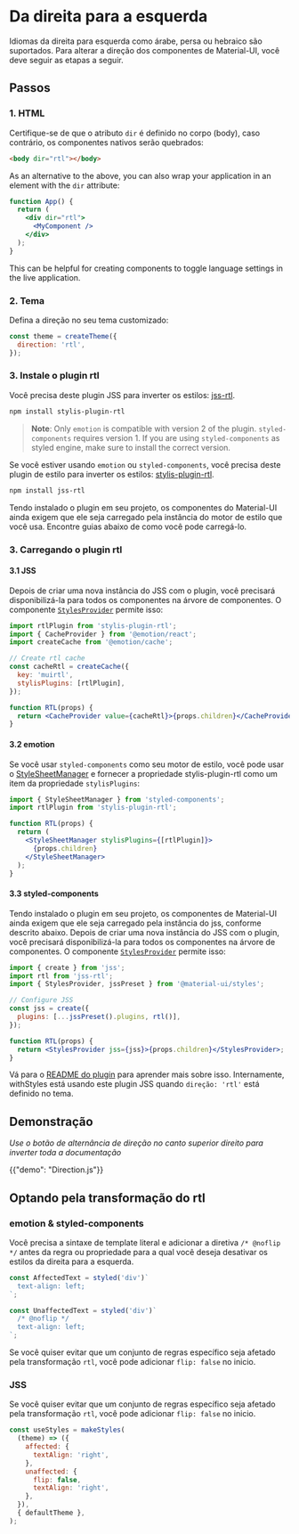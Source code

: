 # Da direita para a esquerda

<p class="description">Idiomas da direita para esquerda como árabe, persa ou hebraico são suportados. Para alterar a direção dos componentes de Material-UI, você deve seguir as etapas a seguir.</p>

## Passos

### 1. HTML

Certifique-se de que o atributo `dir` é definido no corpo (body), caso contrário, os componentes nativos serão quebrados:

```html
<body dir="rtl"></body>
```

As an alternative to the above, you can also wrap your application in an element with the `dir` attribute:

```jsx
function App() {
  return (
    <div dir="rtl">
      <MyComponent />
    </div>
  );
}
```

This can be helpful for creating components to toggle language settings in the live application.

### 2. Tema

Defina a direção no seu tema customizado:

```js
const theme = createTheme({
  direction: 'rtl',
});
```

### 3. Instale o plugin rtl

Você precisa deste plugin JSS para inverter os estilos: [jss-rtl](https://github.com/alitaheri/jss-rtl).

```sh
npm install stylis-plugin-rtl
```

> **Note**: Only `emotion` is compatible with version 2 of the plugin. `styled-components` requires version 1. If you are using `styled-components` as styled engine, make sure to install the correct version.

Se você estiver usando `emotion` ou `styled-components`, você precisa deste plugin de estilo para inverter os estilos: [stylis-plugin-rtl](https://github.com/styled-components/stylis-plugin-rtl).

```sh
npm install jss-rtl
```

Tendo instalado o plugin em seu projeto, os componentes do Material-UI ainda exigem que ele seja carregado pela instância do motor de estilo que você usa. Encontre guias abaixo de como você pode carregá-lo.

### 3. Carregando o plugin rtl

#### 3.1 JSS

Depois de criar uma nova instância do JSS com o plugin, você precisará disponibilizá-la para todos os componentes na árvore de componentes. O componente [`StylesProvider`](/system/styles/api/#stylesprovider) permite isso:

```jsx
import rtlPlugin from 'stylis-plugin-rtl';
import { CacheProvider } from '@emotion/react';
import createCache from '@emotion/cache';

// Create rtl cache
const cacheRtl = createCache({
  key: 'muirtl',
  stylisPlugins: [rtlPlugin],
});

function RTL(props) {
  return <CacheProvider value={cacheRtl}>{props.children}</CacheProvider>;
}
```

#### 3.2 emotion

Se você usar `styled-components` como seu motor de estilo, você pode usar o [StyleSheetManager](https://styled-components.com/docs/api#stylesheetmanager) e fornecer a propriedade stylis-plugin-rtl como um item da propriedade `stylisPlugins`:

```jsx
import { StyleSheetManager } from 'styled-components';
import rtlPlugin from 'stylis-plugin-rtl';

function RTL(props) {
  return (
    <StyleSheetManager stylisPlugins={[rtlPlugin]}>
      {props.children}
    </StyleSheetManager>
  );
}
```

#### 3.3 styled-components

Tendo instalado o plugin em seu projeto, os componentes de Material-UI ainda exigem que ele seja carregado pela instância do jss, conforme descrito abaixo. Depois de criar uma nova instância do JSS com o plugin, você precisará disponibilizá-la para todos os componentes na árvore de componentes. O componente [`StylesProvider`](/system/styles/api/#stylesprovider) permite isso:

```jsx
import { create } from 'jss';
import rtl from 'jss-rtl';
import { StylesProvider, jssPreset } from '@material-ui/styles';

// Configure JSS
const jss = create({
  plugins: [...jssPreset().plugins, rtl()],
});

function RTL(props) {
  return <StylesProvider jss={jss}>{props.children}</StylesProvider>;
}
```

Vá para o [README do plugin](https://github.com/alitaheri/jss-rtl) para aprender mais sobre isso. Internamente, withStyles está usando este plugin JSS quando `direção: 'rtl'` está definido no tema.

## Demonstração

_Use o botão de alternância de direção no canto superior direito para inverter toda a documentação_

{{"demo": "Direction.js"}}

## Optando pela transformação do rtl

### emotion & styled-components

Você precisa a sintaxe de template literal e adicionar a diretiva `/* @noflip */` antes da regra ou propriedade para a qual você deseja desativar os estilos da direita para a esquerda.

```jsx
const AffectedText = styled('div')`
  text-align: left;
`;

const UnaffectedText = styled('div')`
  /* @noflip */
  text-align: left;
`;
```

Se você quiser evitar que um conjunto de regras específico seja afetado pela transformação `rtl`, você pode adicionar `flip: false` no inicio.

### JSS

Se você quiser evitar que um conjunto de regras específico seja afetado pela transformação `rtl`, você pode adicionar `flip: false` no inicio.

```jsx
const useStyles = makeStyles(
  (theme) => ({
    affected: {
      textAlign: 'right',
    },
    unaffected: {
      flip: false,
      textAlign: 'right',
    },
  }),
  { defaultTheme },
);
```
